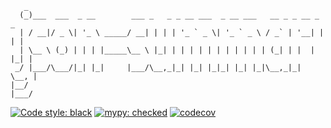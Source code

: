 ```
   _
  (_)___  ___  _ __        ___ _   _ _ __ ___  _ __ ___   __ _ _ __ _   _
  | / __|/ _ \| '_ \ _____/ __| | | | '_ ` _ \| '_ ` _ \ / _` | '__| | | |
  | \__ \ (_) | | | |_____\__ \ |_| | | | | | | | | | | | (_| | |  | |_| |
 _/ |___/\___/|_| |_|     |___/\__,_|_| |_| |_|_| |_| |_|\__,_|_|   \__, |
|__/                                                                |___/

```

[![Code style: black](https://img.shields.io/badge/code%20style-black-000000.svg)](https://github.com/psf/black)
[![mypy: checked](https://img.shields.io/badge/mypy-checked-green)](http://mypy-lang.org)
[![codecov](https://codecov.io/gh/ijohn/json-summary/branch/main/graph/badge.svg?token=VOXVoogjSK)](https://codecov.io/gh/ijohn/json-summary)
